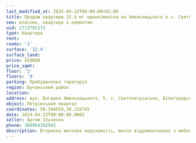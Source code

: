 ```yaml
---
last_modified_at: 2024-04-22T00:00:00+02:00
title: Продаж квартири 32.4 м² однокімнатна на Хмельницького в с. Святопетрівське
seo: власник, квартира з ремонтом
uid: 1713792373
type: Квартира
rent:
rooms: '1'
surface: '32.4'
surface_land:
price: $50000
price_sqmt:
floor: '3'
floors: '9'
parking: Прибудинкова територія
region: Бучанський район
location:
address: вул. Богдана Хмельницького, 5, с. Святопетрівське, Білогородська сільська територіальна громада
object: Петрівський квартал
coordinates: 50.394659,30.316705
date: 2024-04-22T00:00:00.000Z
seller: Артем Ільченко
phone: 380964392942
description: Вторинна житлова нерухомість, житло відремонтоване з меблями і техікою, придатне і готова для проживання
---
```

